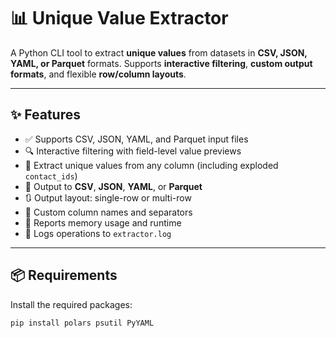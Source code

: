 # 📊 Unique Value Extractor

A Python CLI tool to extract **unique values** from datasets in **CSV, JSON, YAML, or Parquet** formats. Supports **interactive filtering**, **custom output formats**, and flexible **row/column layouts**.

---

## ✨ Features

- ✅ Supports CSV, JSON, YAML, and Parquet input files
- 🔍 Interactive filtering with field-level value previews
- 🧪 Extract unique values from any column (including exploded `contact_ids`)
- 💾 Output to **CSV**, **JSON**, **YAML**, or **Parquet**
- 🔃 Output layout: single-row or multi-row
- 🧩 Custom column names and separators
- 🧠 Reports memory usage and runtime
- 📓 Logs operations to `extractor.log`

---

## 📦 Requirements

Install the required packages:

```bash
pip install polars psutil PyYAML
